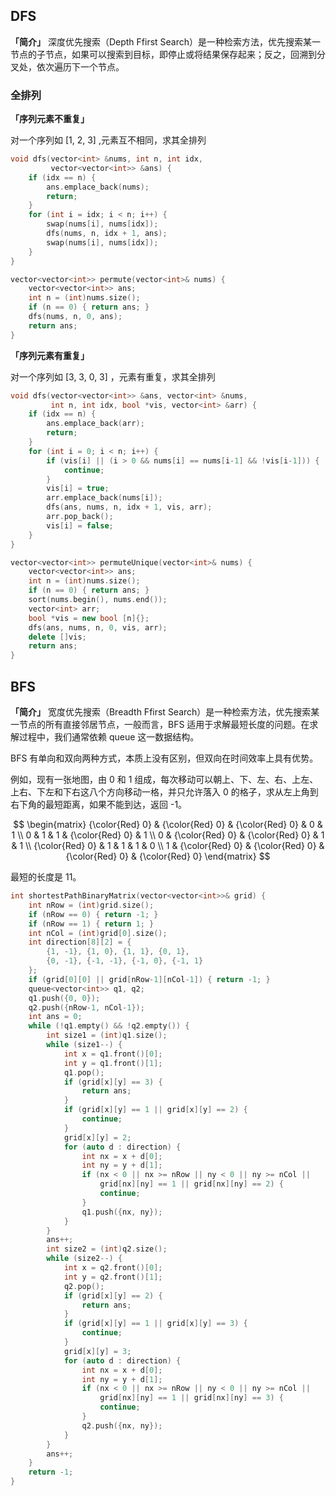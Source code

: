 ## DFS
**「简介」**
深度优先搜索（Depth Ffirst Search）是一种检索方法，优先搜索某一节点的子节点，如果可以搜索到目标，即停止或将结果保存起来；反之，回溯到分叉处，依次遍历下一个节点。

### 全排列
**「序列元素不重复」**

对一个序列如 [1, 2, 3] ,元素互不相同，求其全排列

```cpp
void dfs(vector<int> &nums, int n, int idx,
         vector<vector<int>> &ans) {
    if (idx == n) {
        ans.emplace_back(nums);
        return;
    }
    for (int i = idx; i < n; i++) {
        swap(nums[i], nums[idx]);
        dfs(nums, n, idx + 1, ans);
        swap(nums[i], nums[idx]);
    }
}

vector<vector<int>> permute(vector<int>& nums) {
    vector<vector<int>> ans;
    int n = (int)nums.size();
    if (n == 0) { return ans; }
    dfs(nums, n, 0, ans);
    return ans;
}
```

**「序列元素有重复」**

对一个序列如 [3, 3, 0, 3] ，元素有重复，求其全排列

```cpp
void dfs(vector<vector<int>> &ans, vector<int> &nums,
         int n, int idx, bool *vis, vector<int> &arr) {
    if (idx == n) {
        ans.emplace_back(arr);
        return;
    }
    for (int i = 0; i < n; i++) {
        if (vis[i] || (i > 0 && nums[i] == nums[i-1] && !vis[i-1])) {
            continue;
        }
        vis[i] = true;
        arr.emplace_back(nums[i]);
        dfs(ans, nums, n, idx + 1, vis, arr);
        arr.pop_back();
        vis[i] = false;
    }
}

vector<vector<int>> permuteUnique(vector<int>& nums) {
    vector<vector<int>> ans;
    int n = (int)nums.size();
    if (n == 0) { return ans; }
    sort(nums.begin(), nums.end());
    vector<int> arr;
    bool *vis = new bool [n]{};
    dfs(ans, nums, n, 0, vis, arr);
    delete []vis;
    return ans;
}
```

## BFS
**「简介」**
宽度优先搜索（Breadth Ffirst Search）是一种检索方法，优先搜索某一节点的所有直接邻居节点，一般而言，BFS 适用于求解最短长度的问题。在求解过程中，我们通常依赖 queue 这一数据结构。

BFS 有单向和双向两种方式，本质上没有区别，但双向在时间效率上具有优势。

例如，现有一张地图，由 0 和 1 组成，每次移动可以朝上、下、左、右、上左、上右、下左和下右这八个方向移动一格，并只允许落入 0 的格子，求从左上角到右下角的最短距离，如果不能到达，返回 -1。

$$
\begin{matrix}
{\color{Red} 0} & {\color{Red} 0} & {\color{Red} 0} & 0 & 1 \\
0 & 1 & 1 & {\color{Red} 0} & 1 \\
0 & {\color{Red} 0} & {\color{Red} 0} & 1 & 1 \\
{\color{Red} 0} & 1 & 1 & 1 & 0 \\
1 & {\color{Red} 0} & {\color{Red} 0} & {\color{Red} 0} & {\color{Red} 0}
\end{matrix}
$$

最短的长度是 11。

```cpp
int shortestPathBinaryMatrix(vector<vector<int>>& grid) {
    int nRow = (int)grid.size();
    if (nRow == 0) { return -1; }
    if (nRow == 1) { return 1; }
    int nCol = (int)grid[0].size();
    int direction[8][2] = {
        {1, -1}, {1, 0}, {1, 1}, {0, 1},
        {0, -1}, {-1, -1}, {-1, 0}, {-1, 1}
    };
    if (grid[0][0] || grid[nRow-1][nCol-1]) { return -1; }
    queue<vector<int>> q1, q2;
    q1.push({0, 0});
    q2.push({nRow-1, nCol-1});
    int ans = 0;
    while (!q1.empty() && !q2.empty()) {
        int size1 = (int)q1.size();
        while (size1--) {
            int x = q1.front()[0];
            int y = q1.front()[1];
            q1.pop();
            if (grid[x][y] == 3) {
                return ans;
            }
            if (grid[x][y] == 1 || grid[x][y] == 2) {
                continue;
            }
            grid[x][y] = 2;
            for (auto d : direction) {
                int nx = x + d[0];
                int ny = y + d[1];
                if (nx < 0 || nx >= nRow || ny < 0 || ny >= nCol ||
                    grid[nx][ny] == 1 || grid[nx][ny] == 2) {
                    continue;
                }
                q1.push({nx, ny});
            }
        }
        ans++;
        int size2 = (int)q2.size();
        while (size2--) {
            int x = q2.front()[0];
            int y = q2.front()[1];
            q2.pop();
            if (grid[x][y] == 2) {
                return ans;
            }
            if (grid[x][y] == 1 || grid[x][y] == 3) {
                continue;
            }
            grid[x][y] = 3;
            for (auto d : direction) {
                int nx = x + d[0];
                int ny = y + d[1];
                if (nx < 0 || nx >= nRow || ny < 0 || ny >= nCol ||
                    grid[nx][ny] == 1 || grid[nx][ny] == 3) {
                    continue;
                }
                q2.push({nx, ny});
            }
        }
        ans++;
    }
    return -1;
}
```
